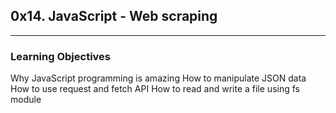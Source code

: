 <h2>0x14. JavaScript - Web scraping</h1>
<hr>
<h3>Learning Objectives</h3>
Why JavaScript programming is amazing
How to manipulate JSON data
How to use request and fetch API
How to read and write a file using fs module
